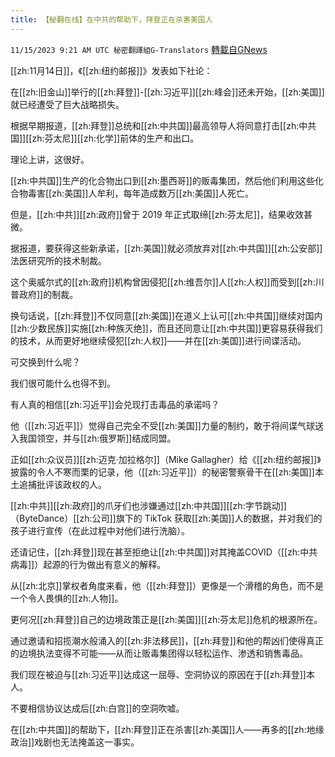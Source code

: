 ```yaml
---
title: 【秘翻在线】在中共的帮助下，拜登正在杀害美国人
---
```

`11/15/2023 9:21 AM UTC 秘密翻譯組G-Translators` [轉載自GNews](https://gnews.org/articles/1978674)

[[zh:11月14日]]，《[[zh:纽约邮报]]》发表如下社论：

在[[zh:旧金山]]举行的[[zh:拜登]]\-[[zh:习近平]][[zh:峰会]]还未开始，[[zh:美国]]就已经遭受了巨大战略损失。

根据早期报道，[[zh:拜登]]总统和[[zh:中共国]]最高领导人将同意打击[[zh:中共国]][[zh:芬太尼]][[zh:化学]]前体的生产和出口。

理论上讲，这很好。

[[zh:中共国]]生产的化合物出口到[[zh:墨西哥]]的贩毒集团，然后他们利用这些化合物毒害[[zh:美国]]人牟利，每年造成数万[[zh:美国]]人死亡。

但是，[[zh:中共]][[zh:政府]]曾于 2019 年正式取缔[[zh:芬太尼]]，结果收效甚微。

据报道，要获得这些新承诺，[[zh:美国]]就必须放弃对[[zh:中共国]][[zh:公安部]]法医研究所的技术制裁。

这个奥威尔式的[[zh:政府]]机构曾因侵犯[[zh:维吾尔]]人[[zh:人权]]而受到[[zh:川普政府]]的制裁。

换句话说，[[zh:拜登]]不仅同意[[zh:美国]]在道义上认可[[zh:中共国]]继续对国内[[zh:少数民族]]实施[[zh:种族灭绝]]，而且还同意让[[zh:中共国]]更容易获得我们的技术，从而更好地继续侵犯[[zh:人权]]——并在[[zh:美国]]进行间谍活动。

可交换到什么呢？

我们很可能什么也得不到。

有人真的相信[[zh:习近平]]会兑现打击毒品的承诺吗？

他（[[zh:习近平]]）觉得自己完全不受[[zh:美国]]力量的制约，敢于将间谍气球送入我国领空，并与[[zh:俄罗斯]]结成同盟。

正如[[zh:众议员]][[zh:迈克·加拉格尔]]（Mike Gallagher）给《[[zh:纽约邮报]]》披露的令人不寒而栗的记录，他（[[zh:习近平]]）的秘密警察骨干在[[zh:美国]]本土追捕批评该政权的人。

[[zh:中共]][[zh:政府]]的爪牙们也涉嫌通过[[zh:中共国]][[zh:字节跳动]]（ByteDance）[[zh:公司]]旗下的 TikTok 获取[[zh:美国]]人的数据，并对我们的孩子进行宣传（在此过程中对他们进行洗脑）。

还请记住，[[zh:拜登]]现在甚至拒绝让[[zh:中共国]]对其掩盖COVID（[[zh:中共病毒]]）起源的行为做出有意义的解释。

从[[zh:北京]]掌权者角度来看，他（[[zh:拜登]]）更像是一个滑稽的角色，而不是一个令人畏惧的[[zh:人物]]。

更何况[[zh:拜登]]自己的边境政策正是[[zh:美国]][[zh:芬太尼]]危机的根源所在。

通过邀请和招揽潮水般涌入的[[zh:非法移民]]，[[zh:拜登]]和他的帮凶们使得真正的边境执法变得不可能——从而让贩毒集团得以轻松运作、渗透和销售毒品。

我们现在被迫与[[zh:习近平]]达成这一屈辱、空洞协议的原因在于[[zh:拜登]]本人。

不要相信协议达成后[[zh:白宫]]的空洞吹嘘。

在[[zh:中共国]]的帮助下，[[zh:拜登]]正在杀害[[zh:美国]]人——再多的[[zh:地缘政治]]戏剧也无法掩盖这一事实。
